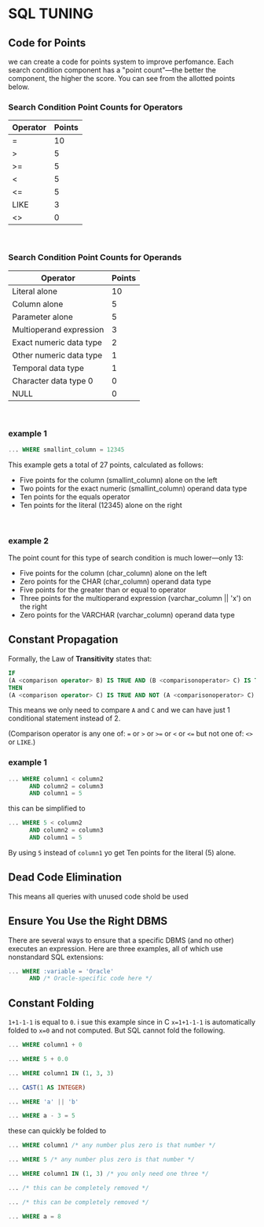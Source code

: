 # SQL TUNING

## Code for Points
we can create a code for points system to improve perfomance. Each search condition component has a "point count"—the better the component, the higher the score. You can see from the allotted points below.

### Search Condition Point Counts for Operators
| Operator | Points |
|----------|--------|
| =        | 10     |
| >        | 5      |
| >=       | 5      |
| <        | 5      |
| <=       | 5      |
| LIKE     | 3      |
| <>       | 0      |

<br>

### Search Condition Point Counts for Operands
| Operator                | Points |
|-------------------------|--------|
| Literal alone           | 10     |
| Column alone            | 5      |
| Parameter alone         | 5      |
| Multioperand expression | 3      |
| Exact numeric data type | 2      |
| Other numeric data type | 1      |
| Temporal data type      | 1      |
| Character data type 0   | 0      |
| NULL                    | 0      |


<br>

### example 1
```sql
... WHERE smallint_column = 12345
```

This example gets a total of 27 points, calculated as follows:
- Five points for the column (smallint_column) alone on the left
- Two points for the exact numeric (smallint_column) operand data type
- Ten points for the equals operator
- Ten points for the literal (12345) alone on the right

<br>

### example 2
The point count for this type of search condition is much lower—only 13:
- Five points for the column (char_column) alone on the left
- Zero points for the CHAR (char_column) operand data type
- Five points for the greater than or equal to operator
- Three points for the multioperand expression (varchar_column || 'x') on the right
- Zero points for the VARCHAR (varchar_column) operand data type

## Constant Propagation
Formally, the Law of <b>Transitivity</b> states that:

```sql
IF
(A <comparison operator> B) IS TRUE AND (B <comparisonoperator> C) IS TRUE
THEN
(A <comparison operator> C) IS TRUE AND NOT (A <comparisonoperator> C) IS FALSE
```
This means we only need to compare `A` and `C` and we can have just 1 conditional statement instead of 2.

(Comparison operator is any one of: `=` or `>` or `>=` or `<` or `<=` but not one of: `<>` or `LIKE`.)

### example 1
```sql
... WHERE column1 < column2
      AND column2 = column3
      AND column1 = 5
```

this can be simplified to
```sql
... WHERE 5 < column2
      AND column2 = column3
      AND column1 = 5
```

By using `5` instead of `column1` yo get Ten points for the literal (5) alone.

## Dead Code Elimination 

This means all queries with unused code shold be used 

## Ensure You Use the Right DBMS
There are several ways to ensure that a specific DBMS (and no other) executes an expression. Here are three examples, all of which use nonstandard SQL extensions:
```sql
... WHERE :variable = 'Oracle'
      AND /* Oracle-specific code here */
```

## Constant Folding
`1+1-1-1` is equal to `0`. i sue this example since in C `x=1+1-1-1` is automatically folded to `x=0` and not computed. But SQL cannot fold the following.

```sql
... WHERE column1 + 0

... WHERE 5 + 0.0

... WHERE column1 IN (1, 3, 3)

... CAST(1 AS INTEGER)

... WHERE 'a' || 'b'

... WHERE a - 3 = 5

```

these can quickly be folded to

```sql
... WHERE column1 /* any number plus zero is that number */

... WHERE 5 /* any number plus zero is that number */

... WHERE column1 IN (1, 3) /* you only need one three */

... /* this can be completely removed */

... /* this can be completely removed */

... WHERE a = 8  

```